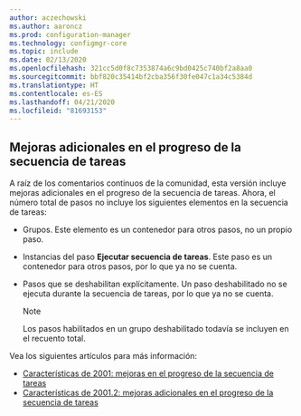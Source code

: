 ```yaml
---
author: aczechowski
ms.author: aaroncz
ms.prod: configuration-manager
ms.technology: configmgr-core
ms.topic: include
ms.date: 02/13/2020
ms.openlocfilehash: 321cc5d0f8c7353874a6c9bd0425c740bf2a8aa0
ms.sourcegitcommit: bbf820c35414bf2cba356f30fe047c1a34c5384d
ms.translationtype: HT
ms.contentlocale: es-ES
ms.lasthandoff: 04/21/2020
ms.locfileid: "81693153"
---
```

## <a name="additional-improvements-to-task-sequence-progress"></a><a name="bkmk_tsprogress"></a> Mejoras adicionales en el progreso de la secuencia de tareas

<!--5932692-->

A raíz de los comentarios continuos de la comunidad, esta versión incluye mejoras adicionales en el progreso de la secuencia de tareas. Ahora, el número total de pasos no incluye los siguientes elementos en la secuencia de tareas:

- Grupos. Este elemento es un contenedor para otros pasos, no un propio paso.

- Instancias del paso **Ejecutar secuencia de tareas**. Este paso es un contenedor para otros pasos, por lo que ya no se cuenta.

- Pasos que se deshabilitan explícitamente. Un paso deshabilitado no se ejecuta durante la secuencia de tareas, por lo que ya no se cuenta.

    > [!NOTE]
    > Los pasos habilitados en un grupo deshabilitado todavía se incluyen en el recuento total.

Vea los siguientes artículos para más información:

- [Características de 2001: mejoras en el progreso de la secuencia de tareas](../../technical-preview-2001.md#bkmk_tsprogress)
- [Características de 2001.2: mejoras adicionales en el progreso de la secuencia de tareas](../../technical-preview-2001-2.md#bkmk_tsprogress)
